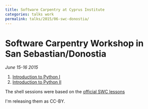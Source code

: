 ```yaml
---
title: Software Carpentry at Cyprus Institute
categories: talks work
permalink: talks/2015/06-swc-donostia/
---
```


# Software Carpentry Workshop in San Sebastian/Donostia

*June 15-16 2015*

1. [Introduction to Python I](/files/talks/2015/06-swc_ss/python-01.pdf)
2. [Introduction to Python II](/files/talks/2015/06-swc_ss/python-02.pdf)

The shell sessions were based on the [official SWC lessons](http://swcarpentry.github.io/shell-novice/)

I'm releasing them as CC-BY.

